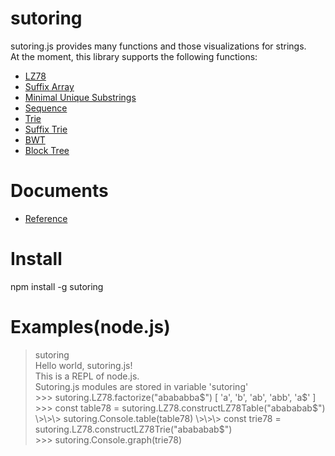 
# sutoring

sutoring.js provides many functions and those visualizations for strings.  
At the moment, this library supports the following functions:

- [LZ78](https://codepen.io/mklemma/details/VwvwQzY "LZ78")
- [Suffix Array](https://codepen.io/mklemma/details/dyYPMoL "Suffix Array")
- [Minimal Unique Substrings](https://codepen.io/mklemma/details/qBOEZOL "Minimal Unique Substrings")
- [Sequence](https://codepen.io/mklemma/details/jObEqWm "Sequence")
- [Trie](https://codepen.io/mklemma/details/XWmJdXq "Trie")
- [Suffix Trie](https://codepen.io/mklemma/details/GRpgZZg "Suffix Trie")
- [BWT](https://codepen.io/mklemma/details/KKdwzzq "BWT")
- [Block Tree](https://codepen.io/mklemma/details/WNQXNeb "Block Tree")


# Documents
- [Reference](https://TNishimoto.github.io/sutoring/typedoc/index.html "Reference")

# Install

npm install -g sutoring

# Examples(node.js)

> sutoring  
Hello world, sutoring.js!  
This is a REPL of node.js.  
Sutoring.js modules are stored in variable 'sutoring'  
\>\>\> sutoring.LZ78.factorize("abababba$")  
[ 'a', 'b', 'ab', 'abb', 'a$' ]
\>\>\> const table78 = sutoring.LZ78.constructLZ78Table("abababab$")  
\>\>\> sutoring.Console.table(table78)  
\>\>\> const trie78 = sutoring.LZ78.constructLZ78Trie("abababab$")  
\>\>\> sutoring.Console.graph(trie78)
